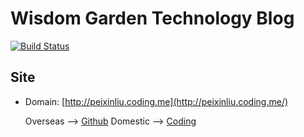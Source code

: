 # Wisdom Garden Technology Blog

[![Build Status](https://github.com/peixin/peixin.github.io/workflows/build/badge.svg)](https://github.com/peixin/peixin.github.io/workflows/build/badge.svg)
## Site
- Domain: [http://peixinliu.coding.me](http://peixinliu.coding.me/)

  Overseas --> [Github](https://peixin.github.io/)
  Domestic --> [Coding](http://peixinliu.coding.me/)

